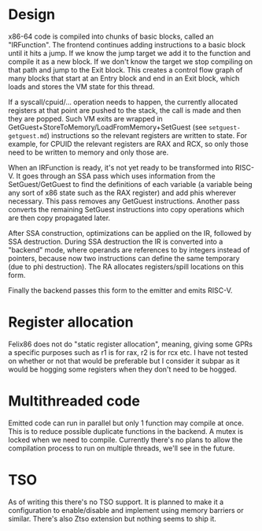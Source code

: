 # Design

x86-64 code is compiled into chunks of basic blocks, called an "IRFunction". The frontend continues adding instructions
to a basic block until it hits a jump. If we know the jump target we add it to the function and compile it as a new block.
If we don't know the target we stop compiling on that path and jump to the Exit block. This creates a control flow graph of many blocks that start at an
Entry block and end in an Exit block, which loads and stores the VM state for this thread.

If a syscall/cpuid/... operation needs to happen, the currently allocated registers at that point are pushed to the
stack, the call is made and then they are popped. Such VM exits are wrapped in GetGuest+StoreToMemory/LoadFromMemory+SetGuest (see `setguest-getguest.md`) instructions so the relevant registers are written to state. For example, for CPUID the relevant registers are RAX and RCX, so only those need to be written to memory and only those are.

When an IRFunction is ready, it's not yet ready to be transformed into RISC-V. It goes through an SSA pass which uses information
from the SetGuest/GetGuest to find the definitions of each variable (a variable being any sort of x86 state such as the RAX register) and add phis wherever necessary. This pass removes any GetGuest instructions. Another pass converts the remaining SetGuest instructions into copy operations which are then copy propagated later.

After SSA construction, optimizations can be applied on the IR, followed by SSA destruction.
During SSA destruction the IR is converted into a "backend" mode, where operands are references to by integers instead of
pointers, because now two instructions can define the same temporary (due to phi destruction). The RA allocates registers/spill locations on this form.

Finally the backend passes this form to the emitter and emits RISC-V.

# Register allocation

Felix86 does not do "static register allocation", meaning, giving some GPRs a specific purposes such as r1 is for rax, r2 is for rcx etc. I have not tested on whether or not that would be preferable but I consider it subpar as it would be hogging some registers when they don't need to be hogged.

# Multithreaded code

Emitted code can run in parallel but only 1 function may compile at once. This is to reduce possible duplicate functions in the backend. A mutex is locked when we need to compile.
Currently there's no plans to allow the compilation process to run on multiple threads, we'll see in the future.

# TSO

As of writing this there's no TSO support. It is planned to make it a configuration to enable/disable and implement using memory barriers or similar. There's also Ztso extension but nothing seems to ship it.